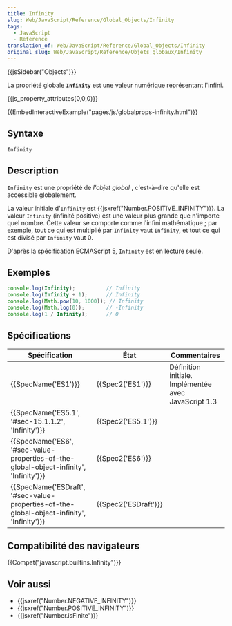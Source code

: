 ```yaml
---
title: Infinity
slug: Web/JavaScript/Reference/Global_Objects/Infinity
tags:
  - JavaScript
  - Reference
translation_of: Web/JavaScript/Reference/Global_Objects/Infinity
original_slug: Web/JavaScript/Reference/Objets_globaux/Infinity
---
```

{{jsSidebar("Objects")}}

La propriété globale **`Infinity`** est une valeur numérique représentant l'infini.

{{js_property_attributes(0,0,0)}}

{{EmbedInteractiveExample("pages/js/globalprops-infinity.html")}}

## Syntaxe

    Infinity

## Description

`Infinity` est une propriété de _l'objet global_ , c'est-à-dire qu'elle est accessible globalement.

La valeur initiale d'`Infinity` est {{jsxref("Number.POSITIVE_INFINITY")}}. La valeur `Infinity` (infinité positive) est une valeur plus grande que n'importe quel nombre. Cette valeur se comporte comme l'infini mathématique&nbsp;; par exemple, tout ce qui est multiplié par `Infinity` vaut `Infinity`, et tout ce qui est divisé par `Infinity` vaut 0.

D'après la spécification ECMAScript 5, `Infinity` est en lecture seule.

## Exemples

```js
console.log(Infinity);          // Infinity
console.log(Infinity + 1);      // Infinity
console.log(Math.pow(10, 1000)); // Infinity
console.log(Math.log(0));       // -Infinity
console.log(1 / Infinity);      // 0
```

## Spécifications

| Spécification                                                                                                            | État                         | Commentaires                                         |
| ------------------------------------------------------------------------------------------------------------------------ | ---------------------------- | ---------------------------------------------------- |
| {{SpecName('ES1')}}                                                                                                 | {{Spec2('ES1')}}         | Définition initiale. Implémentée avec JavaScript 1.3 |
| {{SpecName('ES5.1', '#sec-15.1.1.2', 'Infinity')}}                                                     | {{Spec2('ES5.1')}}     |                                                      |
| {{SpecName('ES6', '#sec-value-properties-of-the-global-object-infinity', 'Infinity')}}     | {{Spec2('ES6')}}         |                                                      |
| {{SpecName('ESDraft', '#sec-value-properties-of-the-global-object-infinity', 'Infinity')}} | {{Spec2('ESDraft')}} |                                                      |

## Compatibilité des navigateurs

{{Compat("javascript.builtins.Infinity")}}

## Voir aussi

- {{jsxref("Number.NEGATIVE_INFINITY")}}
- {{jsxref("Number.POSITIVE_INFINITY")}}
- {{jsxref("Number.isFinite")}}
